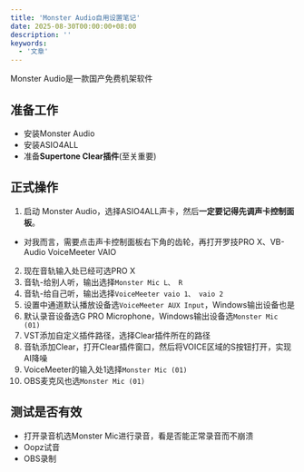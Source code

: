 ```yaml
---
title: 'Monster Audio自用设置笔记'
date: 2025-08-30T00:00:00+08:00
description: ''
keywords:
  - '文章'
---
```


Monster Audio是一款国产免费机架软件

<!--more-->

## 准备工作

- 安装Monster Audio
- 安装ASIO4ALL
- 准备**Supertone Clear插件**(至关重要)

## 正式操作

1. 启动 Monster Audio，选择ASIO4ALL声卡，然后**一定要记得先调声卡控制面板**。
  - 对我而言，需要点击声卡控制面板右下角的齿轮，再打开罗技PRO X、VB-Audio VoiceMeeter VAIO
2. 现在音轨输入处已经可选PRO X
3. 音轨-给别人听，输出选择`Monster Mic L、 R`
4. 音轨-给自己听，输出选择`VoiceMeeter vaio 1、 vaio 2`
5. 设置中通道默认播放设备选`VoiceMeeter AUX Input`，Windows输出设备也是
6. 默认录音设备选G PRO Microphone，Windows输出设备选`Monster Mic (01)`
7. VST添加自定义插件路径，选择Clear插件所在的路径
8. 音轨添加Clear，打开Clear插件窗口，然后将VOICE区域的S按钮打开，实现AI降噪
9. VoiceMeeter的输入处1选择`Monster Mic (01)`
10. OBS麦克风也选`Monster Mic (01)`

## 测试是否有效

- 打开录音机选Monster Mic进行录音，看是否能正常录音而不崩溃
- Oopz试音
- OBS录制
